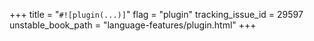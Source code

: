 +++
title = "`#![plugin(...)]`"
flag = "plugin"
tracking_issue_id = 29597
unstable_book_path = "language-features/plugin.html"
+++

